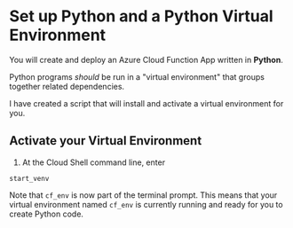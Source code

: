 # Set up Python and a Python Virtual Environment

You will create and deploy an Azure Cloud Function App written in **Python**.

Python programs *should* be run in a "virtual environment" that groups together related dependencies.

I have created a script that will install and activate a virtual environment for you.

## Activate your Virtual Environment
1. At the Cloud Shell command line, enter 
```
start_venv
```

Note that `cf_env` is now part of the terminal prompt. This means that your virtual environment named `cf_env` is currently running and ready for you to create Python code.